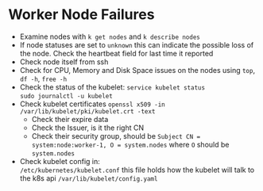 # Worker Node Failures

- Examine nodes with `k get nodes` and `k describe nodes`
- If node statuses are set to `unknown` this can indicate the possible loss of the node.  Check the heartbeat field for last time it reported
- Check node itself from ssh
- Check for CPU, Memory and Disk Space issues on the nodes using `top`, `df -h`, `free -h`
- Check the status of the kubelet:
`service kubelet status`  
`sudo journalctl -u kubelet`
- Check kubelet certificates
`openssl x509 -in /var/lib/kubelet/pki/kubelet.crt -text`  
  - Check their expire data
  - Check the Issuer, is it the right CN
  - Check their security group, should be `Subject CN = system:node:worker-1, O = system.nodes`  where `O` should be `system.nodes`
- Check kubelet config in:  
`/etc/kubernetes/kubelet.conf` this file holds how the kubelet will talk to the k8s api
`/var/lib/kubelet/config.yaml`